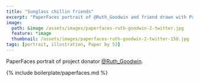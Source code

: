 ```yaml
---
title: "Sunglass chillin friends"
excerpt: "PaperFaces portrait of @Ruth_Goodwin and friend drawn with Paper by 53 on an iPad."
image: 
  path: &image /assets/images/paperfaces-ruth-goodwin-2-twitter.jpg 
  feature: *image
  thumbnail: /assets/images/paperfaces-ruth-goodwin-2-twitter-150.jpg
tags: [portrait, illustration, Paper by 53]
---
```


PaperFaces portrait of project donator [@Ruth_Goodwin](http://twitter.com/Ruth_Goodwin).

{% include boilerplate/paperfaces.md %}

